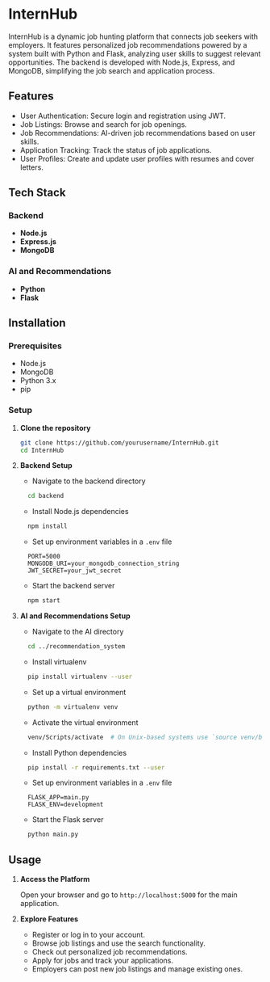 # InternHub

InternHub is a dynamic job hunting platform that connects job seekers with employers. It features personalized job recommendations powered by a system built with Python and Flask, analyzing user skills to suggest relevant opportunities. The backend is developed with Node.js, Express, and MongoDB, simplifying the job search and application process.

## Features

- User Authentication: Secure login and registration using JWT.
- Job Listings: Browse and search for job openings.
- Job Recommendations: AI-driven job recommendations based on user skills.
- Application Tracking: Track the status of job applications.
- User Profiles: Create and update user profiles with resumes and cover letters.

## Tech Stack

### Backend

- **Node.js**
- **Express.js**
- **MongoDB**

### AI and Recommendations

- **Python**
- **Flask**

## Installation

### Prerequisites

- Node.js
- MongoDB
- Python 3.x
- pip

### Setup

1. **Clone the repository**

   ```bash
   git clone https://github.com/yourusername/InternHub.git
   cd InternHub
   ```

2. **Backend Setup**

   - Navigate to the backend directory

   ```bash
     cd backend
   ```

   - Install Node.js dependencies

   ```bash
     npm install
   ```

   - Set up environment variables in a `.env` file

   ```
     PORT=5000
     MONGODB_URI=your_mongodb_connection_string
     JWT_SECRET=your_jwt_secret
   ```

   - Start the backend server

   ```bash
     npm start
   ```

3. **AI and Recommendations Setup**

   - Navigate to the AI directory

   ```bash
     cd ../recommendation_system
   ```

   - Install virtualenv

   ```bash
     pip install virtualenv --user
   ```

   - Set up a virtual environment

   ```bash
     python -m virtualenv venv
   ```

   - Activate the virtual environment

   ```bash
     venv/Scripts/activate  # On Unix-based systems use `source venv/bin/activate`
   ```

   - Install Python dependencies

   ```bash
     pip install -r requirements.txt --user
   ```

   - Set up environment variables in a `.env` file

   ```
     FLASK_APP=main.py
     FLASK_ENV=development
   ```

   - Start the Flask server

   ```bash
     python main.py
   ```

## Usage

1. **Access the Platform**

   Open your browser and go to `http://localhost:5000` for the main application.

2. **Explore Features**

   - Register or log in to your account.
   - Browse job listings and use the search functionality.
   - Check out personalized job recommendations.
   - Apply for jobs and track your applications.
   - Employers can post new job listings and manage existing ones.

